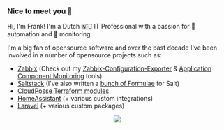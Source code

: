 ### Nice to meet you 👋

Hi, I'm Frank! I'm a Dutch 🇳🇱 IT Professional with a passion for 🔁 automation and 🚥 monitoring.

I'm a big fan of opensource software and over the past decade I've been involved in a number of opensource projects such as: 
- [Zabbix](https://zabbix.com) (Check out my [Zabbix-Configuration-Exporter](https://github.com/CloudRight/Zabbix-Configuration-Exporter) & [Application Component Monitoring](https://github.com/CloudRight/Zabbix-ACM) tools)
- [Saltstack](https://github.com/saltstack/salt) (I've also written a [bunch of Formulae](https://github.com/syphernl?tab=repositories&q=formula) for Salt)
- [CloudPosse Terraform modules](https://github.com/Cloudposse?q=%22terraform-%22&type=&language=hcl)
- [HomeAssistant](https://github.com/home-assistant) (+ various custom integrations)
- [Laravel](https://laravel.com/) (+ various custom packages)

<!-- If you find my stuff useful please consider supporting me as a [Sponsor](https://github.com/sponsors/syphernl) 💓 -->

<p align="center">
  <a href="https://github-readme-stats.vercel.app/api?username=syphernl&show_icons=true&theme=tokyonight&count_private=true&hide=stars">
    <img align="center" src="https://github-readme-stats.vercel.app/api?username=syphernl&show_icons=true&theme=tokyonight&count_private=true&hide=stars" />
  </a>  
</p>
